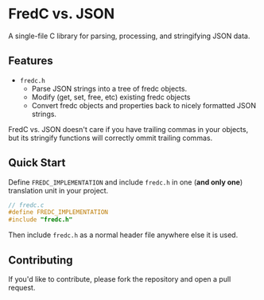 # FredC vs. JSON

A single-file C library for parsing, processing, and stringifying JSON data.

## Features

- `fredc.h`
    - Parse JSON strings into a tree of fredc objects.
    - Modify (get, set, free, etc) existing fredc objects
    - Convert fredc objects and properties back to nicely formatted JSON strings.

FredC vs. JSON doesn't care if you have trailing commas in your objects,
but its stringify functions will correctly ommit trailing commas.

## Quick Start

Define `FREDC_IMPLEMENTATION` and include `fredc.h` in one (**and only one**) translation unit in your project.

```c
// fredc.c
#define FREDC_IMPLEMENTATION
#include "fredc.h"
```

Then include `fredc.h` as a normal header file anywhere else it is used.

## Contributing

If you'd like to contribute, please fork the repository and open a pull request.

